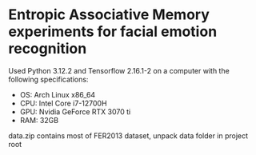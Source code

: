 # Entropic Associative Memory experiments for facial emotion recognition

Used Python 3.12.2 and Tensorflow 2.16.1-2 on a computer with the following specifications:
* OS: Arch Linux x86_64
* CPU: Intel Core i7-12700H
* GPU: Nvidia GeForce RTX 3070 ti
* RAM: 32GB

data.zip contains most of FER2013 dataset, unpack data folder in project root
